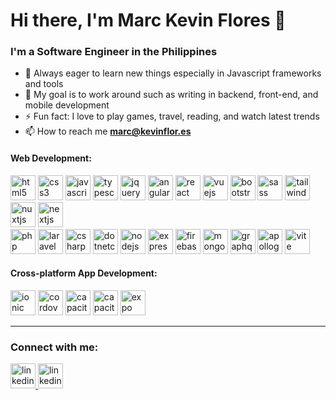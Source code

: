 # Hi there, I'm Marc Kevin Flores 👋

<h3 align="left">I'm a Software Engineer in the Philippines</h3>

- 🌱 Always eager to learn new things especially in Javascript frameworks and tools
- 🥅 My goal is to work around such as writing in backend, front-end, and mobile development
- ⚡ Fun fact: I love to play games, travel, reading, and watch latest trends
- 📫 How to reach me **marc@kevinflor.es**

<!-- <hr/>
<h3 align="left">Current Work:</h3>
<span><b>Position:</b>  Front-end developer</span>
<h4>Tech Stacks I worked on:</h4>
<p>
 <a href="https://angular.io" target="_blank" rel="noreferrer"> <img src="https://angular.io/assets/images/logos/angular/angular.svg" alt="angular" width="40" height="40"/> </a>
 <a href="https://reactjs.org/" target="_blank" rel="noreferrer"> <img src="https://cdn.jsdelivr.net/gh/devicons/devicon/icons/react/react-original.svg" alt="react" width="40" height="40"/> </a>
 <a href="https://vuejs.org/" target="_blank" rel="noreferrer"> <img src="https://cdn.jsdelivr.net/gh/devicons/devicon/icons/vuejs/vuejs-original.svg" alt="vuejs" width="40" height="40"/> </a>
</p>
<hr/> -->

<h4 align="left">Web Development:</h4>
<p align="left"> <span> 
<img src="https://cdn.jsdelivr.net/gh/devicons/devicon/icons/html5/html5-original.svg" alt="html5" width="40" height="40"/>
<img src="https://cdn.jsdelivr.net/gh/devicons/devicon/icons/css3/css3-original.svg" alt="css3" width="40" height="40"/>
<img src="https://cdn.svgporn.com/logos/javascript.svg" alt="javascript" width="40" height="40"/>
<img src="https://cdn.svgporn.com/logos/typescript-icon.svg" alt="typescript" width="40" height="40"/>
<img src="https://cdn.jsdelivr.net/gh/devicons/devicon/icons/jquery/jquery-original.svg" alt="jquery" width="40" height="40"/>
<img src="https://cdn.svgporn.com/logos/angular-icon.svg" alt="angular" width="40" height="40"/>
<img src="https://cdn.svgporn.com/logos/react.svg" alt="react" width="40" height="40"/>
<img src="https://cdn.svgporn.com/logos/vue.svg" alt="vuejs" width="40" height="40"/>
<img src="https://cdn.svgporn.com/logos/bootstrap.svg" alt="bootstrap" width="40" height="40"/>
<img src="https://cdn.svgporn.com/logos/sass.svg" alt="sass" width="40" height="40"/>
<img src="https://cdn.svgporn.com/logos/tailwindcss-icon.svg" alt="tailwind" width="40" height="40"/>
<img src="https://cdn.svgporn.com/logos/nuxt-icon.svg" alt="nuxtjs" width="40" height="40"/>
<img src="https://cdn.svgporn.com/logos/nextjs-icon.svg" alt="nextjs" width="40" height="40"/>
<br/>
<img src="https://cdn.svgporn.com/logos/php.svg" alt="php" width="40" height="40"/>
<img src="https://cdn.svgporn.com/logos/laravel.svg" alt="laravel" width="40" height="40"/>
<img src="https://cdn.svgporn.com/logos/c-sharp.svg" alt="csharp" width="40" height="40"/>
<img src="https://cdn.svgporn.com/logos/dotnet.svg" alt="dotnetcore" width="40" height="40"/>
<img src="https://cdn.svgporn.com/logos/nodejs-icon.svg" alt="nodejs" width="40" height="40"/>
<img src="https://cdn.svgporn.com/logos/express.svg" alt="express" width="40" height="40"/>
<img src="https://cdn.svgporn.com/logos/firebase.svg" alt="firebase" width="40" height="40"/>
<img src="https://cdn.svgporn.com/logos/mongodb-icon.svg" alt="mongodb" width="40" height="40"/>
<img src="https://cdn.svgporn.com/logos/graphql.svg" alt="graphql" width="40" height="40"/>
<img src="https://cdn.svgporn.com/logos/apollostack.svg" alt="apollographql" width="40" height="40"/>
<img src="https://cdn.svgporn.com/logos/vitejs.svg" alt="vite" width="40" height="40"/>
</p>
 <h4>Cross-platform App Development:</h4>
<p align="left">
<img src="https://cdn.svgporn.com/logos/ionic-icon.svg" alt="ionic" width="40" height="40"/>
<img src="https://cdn.svgporn.com/logos/cordova.svg" alt="cordova" width="40" height="40"/>
<img src="https://cdn.svgporn.com/logos/capacitorjs-icon.svg" alt="capacitor" width="40" height="40"/>
<img src="https://cdn.worldvectorlogo.com/logos/react-native-1.svg" alt="capacitor" width="40" height="40"/>
<img src="https://cdn.svgporn.com/logos/expo-icon.svg" alt="expo" width="40" height="40"/>
  </p>
<hr/>
<h3>Connect with me:</h3>

<a href="https://kevinflor.es" target="_blank" rel="noreferrer"> <img src="https://cdn-icons-png.flaticon.com/512/3178/3178285.png" alt="linkedin" width="40" height="40"/> </a>
<a href="https://linkedin.com/in/marckevinflores" target="_blank" rel="noreferrer"> <img src="https://cdn.jsdelivr.net/gh/devicons/devicon/icons/linkedin/linkedin-original.svg" alt="linkedin" width="40" height="40"/> </a>
